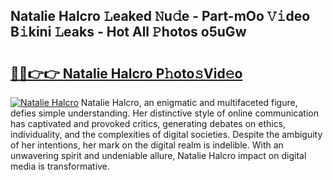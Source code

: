 ## Natalie Halcro 𝙻eaked 𝙽u𝚍e - Part-mOo 𝚅𝚒deo B𝚒kini 𝙻eaks - Hot All 𝙿hotos o5uGw

# <h2><a href="http://ld6ltme.urlbe.top/?page=Natalie+Halcro">🔗🔗👉👉 Natalie Halcro P𝚑oto𝚜Vid𝚎o</a></h2>

[![Natalie Halcro](https://i.imgur.com/eBuTRDB.gif)](http://ld6ltme.urlbe.top/?page=Natalie+Halcro)
Natalie Halcro, an enigmatic and multifaceted figure, defies simple understanding. Her distinctive style of online communication has captivated and provoked critics, generating debates on ethics, individuality, and the complexities of digital societies. Despite the ambiguity of her intentions, her mark on the digital realm is indelible. With an unwavering spirit and undeniable allure, Natalie Halcro impact on digital media is transformative.
